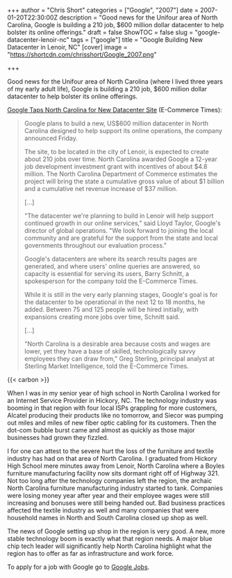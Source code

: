 +++
author = "Chris Short"
categories = ["Google", "2007"]
date = 2007-01-20T22:30:00Z
description = "Good news for the Unifour area of North Carolina, Google is building a 210 job, $600 million dollar datacenter to help bolster its online offerings."
draft = false
ShowTOC = false
slug = "google-datacenter-lenoir-nc"
tags = ["google"]
title = "Google Building New Datacenter in Lenoir, NC"
[cover]
image = "https://shortcdn.com/chrisshort/Google_2007.png"

+++

Good news for the Unifour area of North Carolina (where I lived three years of my early adult life), Google is building a 210 job, $600 million dollar datacenter to help bolster its online offerings.

[Google Taps North Carolina for New Datacenter Site](https://www.ecommercetimes.com/story/55266.html) (E-Commerce Times):

>Google plans to build a new, US$600 million datacenter in North Carolina designed to help support its online operations, the company announced Friday.
>
>The site, to be located in the city of Lenoir, is expected to create about 210 jobs over time. North Carolina awarded Google a 12-year job development investment grant with incentives of about $4.8 million. The North Carolina Department of Commerce estimates the project will bring the state a cumulative gross value of about $1 billion and a cumulative net revenue increase of $37 million.
>
>[...]
>
>"The datacenter we're planning to build in Lenoir will help support continued growth in our online services," said Lloyd Taylor, Google's director of global operations. "We look forward to joining the local community and are grateful for the support from the state and local governments throughout our evaluation process."
>
>Google's datacenters are where its search results pages are generated, and where users' online queries are answered, so capacity is essential for serving its users, Barry Schnitt, a spokesperson for the company told the E-Commerce Times.
>
>While it is still in the very early planning stages, Google's goal is for the datacenter to be operational in the next 12 to 18 months, he added. Between 75 and 125 people will be hired initially, with expansions creating more jobs over time, Schnitt said.
>
>[...]
>
>"North Carolina is a desirable area because costs and wages are lower, yet they have a base of skilled, technologically savvy employees they can draw from," Greg Sterling, principal analyst at Sterling Market Intelligence, told the E-Commerce Times.

{{< carbon >}}

When I was in my senior year of high school in North Carolina I worked for an Internet Service Provider in Hickory, NC. The technology industry was booming in that region with four local ISPs grappling for more customers, Alcatel producing their products like no tomorrow, and Siecor was pumping out miles and miles of new fiber optic cabling for its customers. Then the dot-com bubble burst came and almost as quickly as those major businesses had grown they fizzled.

I for one can attest to the severe hurt the loss of the furniture and textile industry has had on that area of North Carolina. I graduated from Hickory High School mere minutes away from Lenoir, North Carolina where a Boyles furniture manufacturing facility now sits dormant right off of Highway 321. Not too long after the technology companies left the region, the archaic North Carolina furniture manufacturing industry started to tank. Companies were losing money year after year and their employee wages were still increasing and bonuses were still being handed out. Bad business practices affected the textile industry as well and many companies that were household names in North and South Carolina closed up shop as well.

The news of Google setting up shop in the region is very good. A new, more stable technology boom is exactly what that region needs. A major blue chip tech leader will significantly help North Carolina highlight what the region has to offer as far as infrastructure and work force.

To apply for a job with Google go to [Google Jobs](https://careers.google.com/jobs).
